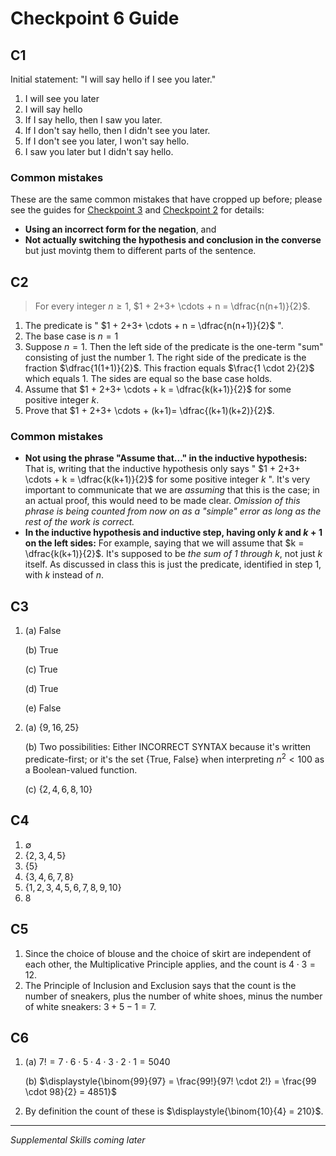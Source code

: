 # Checkpoint 6 Guide

## C1

Initial statement: "I will say hello if I see you later."

1. I will see you later
2. I will say hello
3. If I say hello, then I saw you later. 
4. If I don't say hello, then I didn't see you later. 
5. If I don't see you later, I won't say hello. 
6. I saw you later but I didn't say hello. 

### Common mistakes

These are the same common mistakes that have cropped up before; please see the guides for [Checkpoint 3](https://github.com/RobertTalbert/discretecs/blob/master/MTH225-Winter2024/assignments/checkpoints/Checkpoint%203%20guide.md) and [Checkpoint 2](https://github.com/RobertTalbert/discretecs/blob/master/MTH225-Winter2024/assignments/checkpoints/Checkpoint%202%20solutions.md) for details: 

- **Using an incorrect form for the negation**, and 
- **Not actually switching the hypothesis and conclusion in the converse** but just movintg them to different parts of the sentence. 

## C2 

>For every integer $n \geq 1$, $1 + 2+3+ \cdots + n = \dfrac{n(n+1)}{2}$.  

1. The predicate is " $1 + 2+3+ \cdots + n = \dfrac{n(n+1)}{2}$ ". 
2. The base case is $n = 1$
3. Suppose $n=1$. Then the left side of the predicate is the one-term "sum" consisting of just the number 1. The right side of the predicate is the fraction $\dfrac{1(1+1)}{2}$. This fraction equals $\frac{1 \cdot 2}{2}$ which equals $1$. The sides are equal so the base case holds. 
4. Assume that $1 + 2+3+ \cdots + k = \dfrac{k(k+1)}{2}$ for some positive integer $k$. 
5. Prove that $1 + 2+3+ \cdots + (k+1)= \dfrac{(k+1)(k+2)}{2}$. 

### Common mistakes

- **Not using the phrase "Assume that..." in the inductive hypothesis:** That is, writing that the inductive hypothesis only says " $1 + 2+3+ \cdots + k = \dfrac{k(k+1)}{2}$ for some positive integer $k$ ". It's very important to communicate that we are *assuming* that this is the case; in an actual proof, this would need to be made clear. *Omission of this phrase is being counted from now on as a "simple" error as long as the rest of the work is correct.*
- **In the inductive hypothesis and inductive step, having only $k$ and $k+1$ on the left sides:** For example, saying that we will assume that $k = \dfrac{k(k+1)}{2}$. It's supposed to be *the sum of 1 through $k$*, not just $k$ itself. As discussed in class this is just the predicate, identified in step 1, with $k$ instead of $n$. 


## C3

1. (a) False 

   (b) True

   (c) True

   (d) True

   (e) False 

2. (a) $\lbrace 9, 16, 25\rbrace$

   (b) Two possibilities: Either INCORRECT SYNTAX because it's written predicate-first; or it's the set {True, False} when interpreting $n^2 < 100$ as a Boolean-valued function. 

   (c) $\lbrace 2,4,6,8,10 \rbrace$


## C4

1. $\emptyset$
2. $\lbrace 2,3,4,5 \rbrace$
3. $\lbrace 5 \rbrace$
4. $\lbrace 3,4,6,7,8 \rbrace$
5. $\lbrace 1,2,3,4,5,6,7,8,9,10 \rbrace$
6. $8$ 

## C5

1. Since the choice of blouse and the choice of skirt are independent of each other, the Multiplicative Principle applies, and the count is $4 \cdot 3 = 12$. 
2. The Principle of Inclusion and Exclusion says that the count is the number of sneakers, plus the number of white shoes, minus the number of white sneakers: $3 + 5 - 1 = 7$. 

## C6

1. (a) $7! = 7 \cdot 6 \cdot 5 \cdot 4 \cdot 3 \cdot 2 \cdot 1 = 5040$

   (b) $\displaystyle{\binom{99}{97} = \frac{99!}{97! \cdot 2!} = \frac{99 \cdot 98}{2} = 4851}$


2. By definition the count of these is $\displaystyle{\binom{10}{4} = 210}$. 

--- 

*Supplemental Skills coming later*